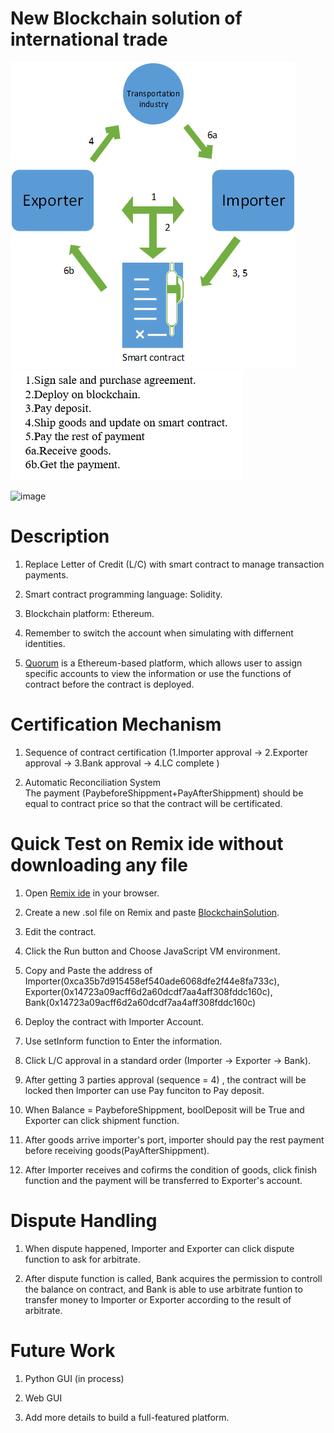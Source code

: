 # New Blockchain solution of international trade

![image](https://github.com/hhh2012aa/55564/blob/master/44834455_1217049235110214_847730508761661440_n.png?raw=true) ![image](https://github.com/hhh2012aa/55564/blob/master/123456.png?raw=true) 
       
![image](https://github.com/hhh2012aa/New-Blockchain-solution-of-international-trade/blob/master/Workflow.jpg )     

# Description

1. Replace Letter of Credit (L/C) with smart contract to manage transaction payments.

2. Smart contract programming language: Solidity.

3. Blockchain platform: Ethereum.

4. Remember to switch the account when simulating with differnent identities. 

5. [Quorum](https://github.com/jpmorganchase/quorum) is a Ethereum-based platform, which allows user to assign specific accounts to view the information or use the functions of contract before the contract is deployed.

# Certification Mechanism
1. Sequence of contract certification (1.Importer approval -> 2.Exporter approval -> 3.Bank approval -> 4.LC complete )

2. Automatic Reconciliation System  <br />
The payment (PaybeforeShippment+PayAfterShippment) should be equal to contract price so that the contract will be certificated.

# Quick Test on Remix ide without downloading any file
1. Open [Remix ide]( https://ethereum.github.io/browser-solidity/#optimize=false) in your browser.

2. Create a new .sol file on Remix and paste [BlockchainSolution](https://gist.githubusercontent.com/hhh2012aa/b72338cdbb2949a764acdad4ca2682a8/raw/b0382080907d8ed829aac26e4c5f2e5161684dc9/BlockchainSolution1114.sol).

3. Edit the contract.

4. Click the Run button and Choose JavaScript VM environment.

5. Copy and Paste the address of Importer(0xca35b7d915458ef540ade6068dfe2f44e8fa733c), Exporter(0x14723a09acff6d2a60dcdf7aa4aff308fddc160c), Bank(0x14723a09acff6d2a60dcdf7aa4aff308fddc160c)

6. Deploy the contract with Importer Account.

7. Use setInform function to Enter the information.

8. Click L/C approval in a standard order (Importer -> Exporter -> Bank).

9. After getting 3 parties approval (sequence = 4) , the contract will be locked then Importer can use Pay funciton to Pay deposit.

10. When Balance = PaybeforeShippment, boolDeposit will be True and Exporter can click shipment function.

11. After goods arrive importer's port, importer should pay the rest payment before receiving goods(PayAfterShippment).

12. After Importer receives and cofirms the condition of goods, click finish function and the payment will be transferred to Exporter's account.

# Dispute Handling
1. When dispute happened, Importer and Exporter can click dispute function to ask for arbitrate.

2. After dispute function is called, Bank acquires the permission to controll the balance on contract, and 
Bank is able to use arbitrate funtion to transfer money to Importer or Exporter according to the result of arbitrate.

# Future Work
1. Python GUI (in process)

2. Web GUI

3. Add more details to build a full-featured platform.

